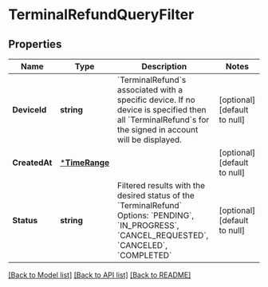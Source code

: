 # TerminalRefundQueryFilter

## Properties
Name | Type | Description | Notes
------------ | ------------- | ------------- | -------------
**DeviceId** | **string** | &#x60;TerminalRefund&#x60;s associated with a specific device. If no device is specified then all &#x60;TerminalRefund&#x60;s for the signed in account will be displayed. | [optional] [default to null]
**CreatedAt** | [***TimeRange**](TimeRange.md) |  | [optional] [default to null]
**Status** | **string** | Filtered results with the desired status of the &#x60;TerminalRefund&#x60; Options: &#x60;PENDING&#x60;, &#x60;IN_PROGRESS&#x60;, &#x60;CANCEL_REQUESTED&#x60;, &#x60;CANCELED&#x60;, &#x60;COMPLETED&#x60; | [optional] [default to null]

[[Back to Model list]](../README.md#documentation-for-models) [[Back to API list]](../README.md#documentation-for-api-endpoints) [[Back to README]](../README.md)

